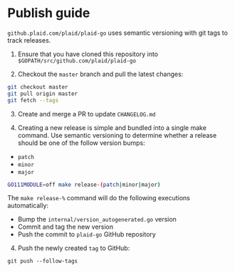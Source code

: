 # Publish guide

`github.plaid.com/plaid/plaid-go` uses semantic versioning with git tags to
track releases.

1. Ensure that you have cloned this repository into `$GOPATH/src/github.com/plaid/plaid-go`

2. Checkout the `master` branch and pull the latest changes:

```bash
git checkout master
git pull origin master
git fetch --tags
```

3. Create and merge a PR to update `CHANGELOG.md`

4. Creating a new release is simple and bundled into a single make command. Use
semantic versioning to determine whether a release should be one of the follow
version bumps:
- `patch`
- `minor`
- `major`

```bash
GO111MODULE=off make release-(patch|minor|major)
```

The `make release-%` command will do the following executions automatically:
- Bump the `internal/version_autogenerated.go` version
- Commit and tag the new version
- Push the commit to `plaid-go` GitHub repository

4. Push the newly created `tag` to GitHub:

```
git push --follow-tags
```
